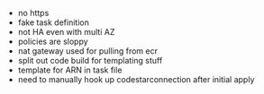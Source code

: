 - no https
- fake task definition
- not HA even with multi AZ
- policies are sloppy
- nat gateway used for pulling from ecr
- split out code build for templating stuff
- template for ARN in task file
- need to manually hook up codestarconnection after initial apply
